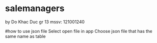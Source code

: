 # salemanagers
by Do Khac Duc
gr 13 
mssv: 121001240

#how to use json file
Select open file in app
Choose json file that has the same name as table